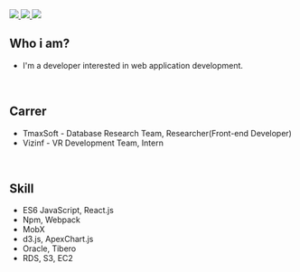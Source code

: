 <div>
    <a href="https://www.notion.so/jamesdonghyunkim/_DonghyunKim-bcc26f23239540a9b495996b55467e9f">
        <img src="http://img.shields.io/badge/-Notion-black?style=flat&logo=Notion&link=https://www.notion.so/jamesdonghyunkim/_DonghyunKim-bcc26f23239540a9b495996b55467e9f"/>
    </a>
    <a href="https://instagram.com/">
        <img src="http://img.shields.io/badge/-Instagram-black?style=flat&logo=Instagram&link=https://instagram.com/"/>
    </a>
    <a href="https://www.acmicpc.net/user/kim_dh93">
        <img src="http://mazassumnida.wtf/api/mini/generate_badge?boj=kim_dh93"/>
    </a>
</div>

## Who i am?
 
- I'm a developer interested in web application development.

<br>

## Carrer

- TmaxSoft - Database Research Team, Researcher(Front-end Developer)
- Vizinf - VR Development Team, Intern

<br>

## Skill

- ES6 JavaScript, React.js
- Npm, Webpack
- MobX
- d3.js, ApexChart.js
- Oracle, Tibero
- RDS, S3, EC2
